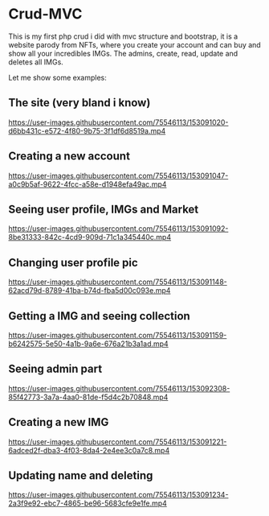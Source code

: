 # Crud-MVC

This is my first php crud i did with mvc structure and bootstrap, it is a website parody from NFTs, where you create your account and can buy and show all your incredibles IMGs.
The admins, create, read, update and deletes all IMGs.

Let me show some examples:

## The site (very bland i know)

https://user-images.githubusercontent.com/75546113/153091020-d6bb431c-e572-4f80-9b75-3f1df6d8519a.mp4

## Creating a new account

https://user-images.githubusercontent.com/75546113/153091047-a0c9b5af-9622-4fcc-a58e-d1948efa49ac.mp4

## Seeing user profile, IMGs and Market

https://user-images.githubusercontent.com/75546113/153091092-8be31333-842c-4cd9-909d-71c1a345440c.mp4

## Changing user profile pic

https://user-images.githubusercontent.com/75546113/153091148-62acd79d-8789-41ba-b74d-fba5d00c093e.mp4

## Getting a IMG and seeing collection

https://user-images.githubusercontent.com/75546113/153091159-b6242575-5e50-4a1b-9a6e-676a21b3a1ad.mp4

## Seeing admin part

https://user-images.githubusercontent.com/75546113/153092308-85f42773-3a7a-4aa0-81de-f5d4c2b70848.mp4

## Creating a new IMG

https://user-images.githubusercontent.com/75546113/153091221-6adced2f-dba3-4f03-8da4-2e4ee3c0a7c8.mp4

## Updating name and deleting

https://user-images.githubusercontent.com/75546113/153091234-2a3f9e92-ebc7-4865-be96-5683cfe9e1fe.mp4
